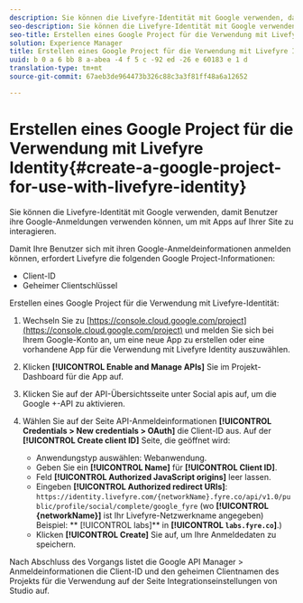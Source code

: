 ```yaml
---
description: Sie können die Livefyre-Identität mit Google verwenden, damit Benutzer ihre Google-Anmeldungen verwenden können, um mit Apps auf Ihrer Site zu interagieren.
seo-description: Sie können die Livefyre-Identität mit Google verwenden, damit Benutzer ihre Google-Anmeldungen verwenden können, um mit Apps auf Ihrer Site zu interagieren.
seo-title: Erstellen eines Google Project für die Verwendung mit Livefyre Identity
solution: Experience Manager
title: Erstellen eines Google Project für die Verwendung mit Livefyre Identity
uuid: b 0 a 6 bb 8 a-abea -4 f 5 c -92 ed -26 e 60183 e 1 d
translation-type: tm+mt
source-git-commit: 67aeb3de964473b326c88c3a3f81ff48a6a12652

---
```



# Erstellen eines Google Project für die Verwendung mit Livefyre Identity{#create-a-google-project-for-use-with-livefyre-identity}

Sie können die Livefyre-Identität mit Google verwenden, damit Benutzer ihre Google-Anmeldungen verwenden können, um mit Apps auf Ihrer Site zu interagieren.

Damit Ihre Benutzer sich mit ihren Google-Anmeldeinformationen anmelden können, erfordert Livefyre die folgenden Google Project-Informationen:

* Client-ID
* Geheimer Clientschlüssel

Erstellen eines Google Project für die Verwendung mit Livefyre-Identität:

1. Wechseln Sie zu [https://console.cloud.google.com/project](https://console.cloud.google.com/project) und melden Sie sich bei Ihrem Google-Konto an, um eine neue App zu erstellen oder eine vorhandene App für die Verwendung mit Livefyre Identity auszuwählen.
1. Klicken **[!UICONTROL Enable and Manage APIs]** Sie im Projekt-Dashboard für die App auf.
1. Klicken Sie auf der API-Übersichtsseite unter Social apis auf, um die Google +-API zu aktivieren.
1. Wählen Sie auf der Seite API-Anmeldeinformationen **[!UICONTROL Credentials > New credentials > OAuth]** die Client-ID aus. Auf der **[!UICONTROL Create client ID]** Seite, die geöffnet wird:

   * Anwendungstyp auswählen: Webanwendung.
   * Geben Sie ein **[!UICONTROL Name]** für **[!UICONTROL Client ID]**.
   * Feld **[!UICONTROL Authorized JavaScript origins]** leer lassen.
   * Eingeben **[!UICONTROL Authorized redirect URIs]**: `https://identity.livefyre.com/{networkName}.fyre.co/api/v1.0/public/profile/social/complete/google_fyre` (wo **[!UICONTROL {networkName}]** ist Ihr Livefyre-Netzwerkname angegeben) Beispiel: ** [!UICONTROL labs]** in **[!UICONTROL `labs.fyre.co`]**.)
   * Klicken **[!UICONTROL Create]** Sie auf, um Ihre Anmeldedaten zu speichern.

Nach Abschluss des Vorgangs listet die Google API Manager &gt; Anmeldeinformationen die Client-ID und den geheimen Clientnamen des Projekts für die Verwendung auf der Seite Integrationseinstellungen von Studio auf.
